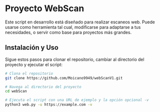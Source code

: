 # Proyecto WebScan

Este script en desarrollo está diseñado para realizar escaneos web. Puede usarse como herramienta tal cual, modificarse para adaptarse a tus necesidades, o servir como base para proyectos más grandes.

## Instalación y Uso

Sigue estos pasos para clonar el repositorio, cambiar al directorio del proyecto y ejecutar el script:

```bash
# Clona el repositorio
git clone https://github.com/Moicano9949/webScanV1.git

# Navega al directorio del proyecto
cd webScan

# Ejecuta el script con una URL de ejemplo y la opción opcional -v
python3 web.py -u https://example.com -v
